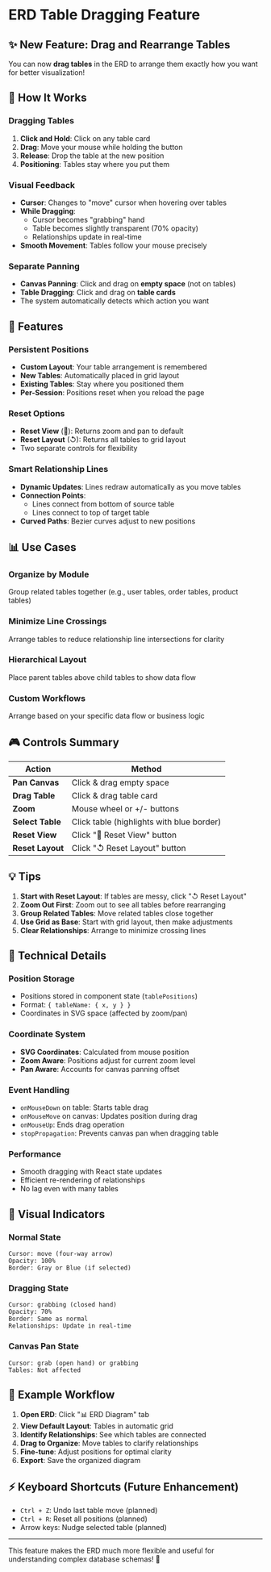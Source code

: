 # ERD Table Dragging Feature

## ✨ New Feature: Drag and Rearrange Tables

You can now **drag tables** in the ERD to arrange them exactly how you want for better visualization!

## 🎯 How It Works

### Dragging Tables

1. **Click and Hold**: Click on any table card
2. **Drag**: Move your mouse while holding the button
3. **Release**: Drop the table at the new position
4. **Positioning**: Tables stay where you put them

### Visual Feedback

- **Cursor**: Changes to "move" cursor when hovering over tables
- **While Dragging**:
  - Cursor becomes "grabbing" hand
  - Table becomes slightly transparent (70% opacity)
  - Relationships update in real-time
- **Smooth Movement**: Tables follow your mouse precisely

### Separate Panning

- **Canvas Panning**: Click and drag on **empty space** (not on tables)
- **Table Dragging**: Click and drag on **table cards**
- The system automatically detects which action you want

## 🎨 Features

### Persistent Positions

- **Custom Layout**: Your table arrangement is remembered
- **New Tables**: Automatically placed in grid layout
- **Existing Tables**: Stay where you positioned them
- **Per-Session**: Positions reset when you reload the page

### Reset Options

- **Reset View** (🔄): Returns zoom and pan to default
- **Reset Layout** (↺): Returns all tables to grid layout
- Two separate controls for flexibility

### Smart Relationship Lines

- **Dynamic Updates**: Lines redraw automatically as you move tables
- **Connection Points**:
  - Lines connect from bottom of source table
  - Lines connect to top of target table
- **Curved Paths**: Bezier curves adjust to new positions

## 📊 Use Cases

### Organize by Module

Group related tables together (e.g., user tables, order tables, product tables)

### Minimize Line Crossings

Arrange tables to reduce relationship line intersections for clarity

### Hierarchical Layout

Place parent tables above child tables to show data flow

### Custom Workflows

Arrange based on your specific data flow or business logic

## 🎮 Controls Summary

| Action           | Method                                    |
| ---------------- | ----------------------------------------- |
| **Pan Canvas**   | Click & drag empty space                  |
| **Drag Table**   | Click & drag table card                   |
| **Zoom**         | Mouse wheel or +/- buttons                |
| **Select Table** | Click table (highlights with blue border) |
| **Reset View**   | Click "🔄 Reset View" button              |
| **Reset Layout** | Click "↺ Reset Layout" button             |

## 💡 Tips

1. **Start with Reset Layout**: If tables are messy, click "↺ Reset Layout"
2. **Zoom Out First**: Zoom out to see all tables before rearranging
3. **Group Related Tables**: Move related tables close together
4. **Use Grid as Base**: Start with grid layout, then make adjustments
5. **Clear Relationships**: Arrange to minimize crossing lines

## 🔧 Technical Details

### Position Storage

- Positions stored in component state (`tablePositions`)
- Format: `{ tableName: { x, y } }`
- Coordinates in SVG space (affected by zoom/pan)

### Coordinate System

- **SVG Coordinates**: Calculated from mouse position
- **Zoom Aware**: Positions adjust for current zoom level
- **Pan Aware**: Accounts for canvas panning offset

### Event Handling

- `onMouseDown` on table: Starts table drag
- `onMouseMove` on canvas: Updates position during drag
- `onMouseUp`: Ends drag operation
- `stopPropagation`: Prevents canvas pan when dragging table

### Performance

- Smooth dragging with React state updates
- Efficient re-rendering of relationships
- No lag even with many tables

## 🎨 Visual Indicators

### Normal State

```
Cursor: move (four-way arrow)
Opacity: 100%
Border: Gray or Blue (if selected)
```

### Dragging State

```
Cursor: grabbing (closed hand)
Opacity: 70%
Border: Same as normal
Relationships: Update in real-time
```

### Canvas Pan State

```
Cursor: grab (open hand) or grabbing
Tables: Not affected
```

## 🚀 Example Workflow

1. **Open ERD**: Click "📊 ERD Diagram" tab
2. **View Default Layout**: Tables in automatic grid
3. **Identify Relationships**: See which tables are connected
4. **Drag to Organize**: Move tables to clarify relationships
5. **Fine-tune**: Adjust positions for optimal clarity
6. **Export**: Save the organized diagram

## ⚡ Keyboard Shortcuts (Future Enhancement)

- `Ctrl + Z`: Undo last table move (planned)
- `Ctrl + R`: Reset all positions (planned)
- Arrow keys: Nudge selected table (planned)

---

This feature makes the ERD much more flexible and useful for understanding complex database schemas! 🎉
